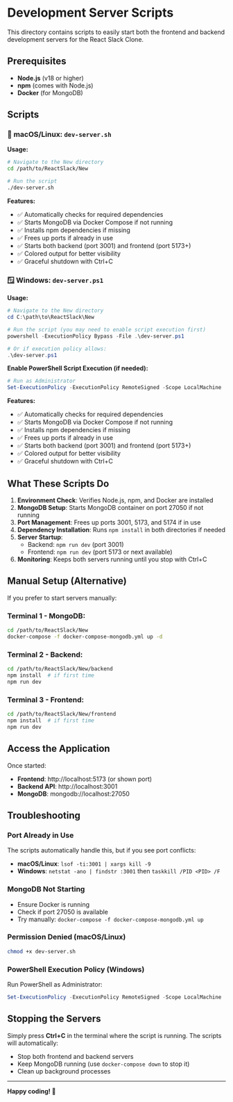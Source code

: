 # Development Server Scripts

This directory contains scripts to easily start both the frontend and backend development servers for the React Slack Clone.

## Prerequisites

- **Node.js** (v18 or higher)
- **npm** (comes with Node.js)
- **Docker** (for MongoDB)

## Scripts

### 🐧 macOS/Linux: `dev-server.sh`

**Usage:**
```bash
# Navigate to the New directory
cd /path/to/ReactSlack/New

# Run the script
./dev-server.sh
```

**Features:**
- ✅ Automatically checks for required dependencies
- ✅ Starts MongoDB via Docker Compose if not running
- ✅ Installs npm dependencies if missing
- ✅ Frees up ports if already in use
- ✅ Starts both backend (port 3001) and frontend (port 5173+)
- ✅ Colored output for better visibility
- ✅ Graceful shutdown with Ctrl+C

### 🪟 Windows: `dev-server.ps1`

**Usage:**
```powershell
# Navigate to the New directory
cd C:\path\to\ReactSlack\New

# Run the script (you may need to enable script execution first)
powershell -ExecutionPolicy Bypass -File .\dev-server.ps1

# Or if execution policy allows:
.\dev-server.ps1
```

**Enable PowerShell Script Execution (if needed):**
```powershell
# Run as Administrator
Set-ExecutionPolicy -ExecutionPolicy RemoteSigned -Scope LocalMachine
```

**Features:**
- ✅ Automatically checks for required dependencies
- ✅ Starts MongoDB via Docker Compose if not running
- ✅ Installs npm dependencies if missing
- ✅ Frees up ports if already in use
- ✅ Starts both backend (port 3001) and frontend (port 5173+)
- ✅ Colored output for better visibility
- ✅ Graceful shutdown with Ctrl+C

## What These Scripts Do

1. **Environment Check**: Verifies Node.js, npm, and Docker are installed
2. **MongoDB Setup**: Starts MongoDB container on port 27050 if not running
3. **Port Management**: Frees up ports 3001, 5173, and 5174 if in use
4. **Dependency Installation**: Runs `npm install` in both directories if needed
5. **Server Startup**: 
   - Backend: `npm run dev` (port 3001)
   - Frontend: `npm run dev` (port 5173 or next available)
6. **Monitoring**: Keeps both servers running until you stop with Ctrl+C

## Manual Setup (Alternative)

If you prefer to start servers manually:

### Terminal 1 - MongoDB:
```bash
cd /path/to/ReactSlack/New
docker-compose -f docker-compose-mongodb.yml up -d
```

### Terminal 2 - Backend:
```bash
cd /path/to/ReactSlack/New/backend
npm install  # if first time
npm run dev
```

### Terminal 3 - Frontend:
```bash
cd /path/to/ReactSlack/New/frontend
npm install  # if first time
npm run dev
```

## Access the Application

Once started:
- **Frontend**: http://localhost:5173 (or shown port)
- **Backend API**: http://localhost:3001
- **MongoDB**: mongodb://localhost:27050

## Troubleshooting

### Port Already in Use
The scripts automatically handle this, but if you see port conflicts:
- **macOS/Linux**: `lsof -ti:3001 | xargs kill -9`
- **Windows**: `netstat -ano | findstr :3001` then `taskkill /PID <PID> /F`

### MongoDB Not Starting
- Ensure Docker is running
- Check if port 27050 is available
- Try manually: `docker-compose -f docker-compose-mongodb.yml up`

### Permission Denied (macOS/Linux)
```bash
chmod +x dev-server.sh
```

### PowerShell Execution Policy (Windows)
Run PowerShell as Administrator:
```powershell
Set-ExecutionPolicy -ExecutionPolicy RemoteSigned -Scope LocalMachine
```

## Stopping the Servers

Simply press **Ctrl+C** in the terminal where the script is running. The scripts will automatically:
- Stop both frontend and backend servers
- Keep MongoDB running (use `docker-compose down` to stop it)
- Clean up background processes

---

**Happy coding! 🚀**
